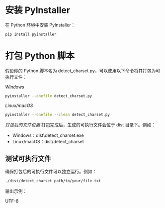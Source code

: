 # 安装 PyInstaller
在 Python 环境中安装 PyInstaller：

```bash
pip install pyinstaller
```

# 打包 Python 脚本
假设你的 Python 脚本名为 detect_charset.py，可以使用以下命令将其打包为可执行文件：

*Windows*
```bash
pyinstaller --onefile detect_charset.py
```

*Linux/macOS*
```bash
pyinstaller --onefile --clean detect_charset.py
```

*打包后的文件位置*
打包完成后，生成的可执行文件会位于 dist 目录下。例如：

+ Windows：dist\detect_charset.exe
+ Linux/macOS：dist/detect_charset

## 测试可执行文件
确保打包后的可执行文件可以独立运行。例如：

```bash
./dist/detect_charset path/to/your/file.txt
```

输出示例：

UTF-8
